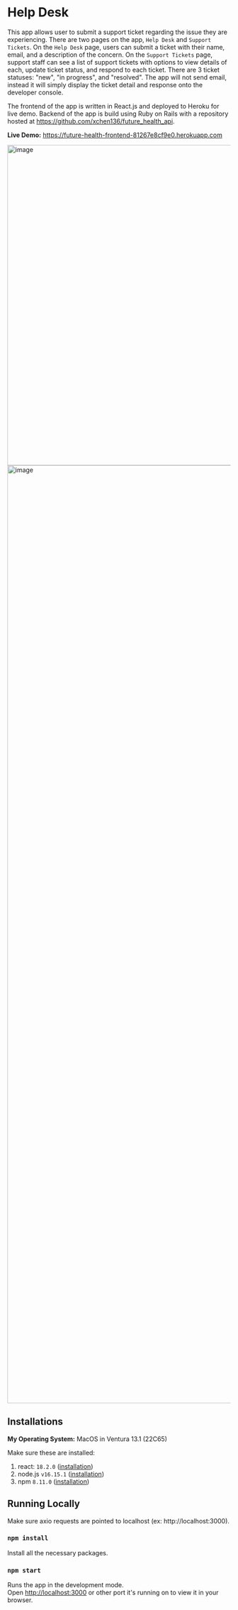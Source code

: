 # Help Desk

This app allows user to submit a support ticket regarding the issue they are experiencing. There are two pages on the app, `Help Desk` and `Support Tickets`. On the `Help Desk` page, users can submit a ticket with their name, email, and a description of the concern. On the `Support Tickets` page, support staff can see a list of support tickets with options to view details of each, update ticket status, and respond to each ticket. There are 3 ticket statuses: "new", "in progress", and "resolved". The app will not send email, instead it will simply display the ticket detail and response onto the developer console.

The frontend of the app is written in React.js and deployed to Heroku for live demo.
Backend of the app is build using Ruby on Rails with a repository hosted at https://github.com/xchen136/future_health_api.

**Live Demo:** https://future-health-frontend-81267e8cf9e0.herokuapp.com

<img width="722" alt="image" src="https://github.com/xchen136/future_health_frontend/assets/31082478/213f068f-ebea-4910-9bbc-5a335d68e18e">

<img width="2114" alt="image" src="https://github.com/xchen136/future_health_frontend/assets/31082478/f399609a-4e3f-4e09-ad7f-f38701ceb549">


## Installations
**My Operating System:** MacOS in Ventura 13.1 (22C65)

Make sure these are installed:
1. react: `18.2.0` ([installation](https://react.dev/learn/installation))
2. node.js `v16.15.1` ([installation](https://nodejs.org/en))
3. npm `8.11.0` ([installation](https://docs.npmjs.com/about-npm))

## Running Locally

Make sure axio requests are pointed to localhost (ex: http://localhost:3000).

### `npm install`
Install all the necessary packages.

### `npm start`

Runs the app in the development mode.\
Open [http://localhost:3000](http://localhost:3000) or other port it's running on to view it in your browser.

